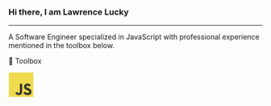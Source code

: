 ### Hi there, I am Lawrence Lucky

---

A Software Engineer specialized in JavaScript with professional experience mentioned in the toolbox below.

🧰 Toolbox

<img src="https://github.com/devicons/devicon/blob/master/icons/javascript/javascript-original.svg" alt="JavaScript logo" width="50" height="50" />
